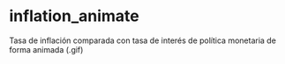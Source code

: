 # inflation_animate
 Tasa de inflación comparada con tasa de interés de política monetaria de forma animada (.gif)
